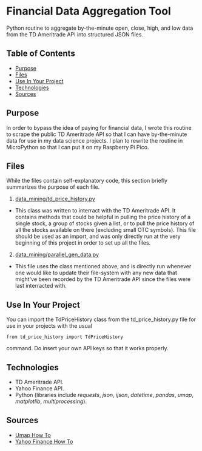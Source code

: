 # Financial Data Aggregation Tool
Python routine to aggregate by-the-minute open, close, high, and low data from the TD Ameritrade API into structured JSON files.

## Table of Contents
* [Purpose](https://github.com/mglush/data-aggregation/edit/main/README.md#purpose)
* [Files](https://github.com/mglush/data-aggregation/edit/main/README.md#files)
* [Use In Your Project](https://github.com/mglush/data-aggregation/edit/main/README.md#use-in-your-project)
* [Technologies](https://github.com/mglush/data-aggregation/edit/main/README.mdtechnologies)
* [Sources](https://github.com/mglush/data-aggregation/edit/main/README.md#sources)

## Purpose
In order to bypass the idea of paying for financial data, I wrote this routine to scrape the public TD Ameritrade API so that I can have by-the-minute data for use in my data science projects. I plan to rewrite the routine in MicroPython so that I can put it on my Raspberry Pi Pico.

## Files
While the files contain self-explanatory code, this section briefly summarizes the purpose of each file.
1. [data_mining/td_price_history.py](https://github.com/glush-n-charles/market-analysis/blob/main/data_mining/td_price_history.py)
* This class was written to interract with the TD Ameritrade API. It contains methods that could be helpful in pulling the price history of a single stock, a group of stocks given a list, or to pull the price history of all the stocks available on there (excluding small OTC symbols). This file should be used as an import, and was only directly run at the very beginning of this project in order to set up all the files.
2. [data_mining/parallel_gen_data.py](https://github.com/glush-n-charles/market-analysis/blob/main/data_mining/parallel_gen_data.py)
* This file uses the class mentioned above, and is directly run whenever one would like to update their file-system with any new data that might've been recorded by the TD Ameritrade API since the files were last interracted with.

## Use In Your Project
You can import the TdPriceHistory class from the td_price_history.py file for use in your projects with the usual
```
from td_price_history import TdPriceHistory
```
command. Do insert your own API keys so that it works properly.

## Technologies
* TD Ameritrade API.
* Yahoo Finance API.
* Python (libraries include *requests*, *json*, *ijson*, *datetime*, *pandas*, *umap*, *matplotlib*, *multiprocessing*).

## Sources
* [Umap How To](https://umap-learn.readthedocs.io/en/latest/index.html)
* [Yahoo Finance How To](https://levelup.gitconnected.com/how-to-get-all-stock-symbols-a73925c16a1b)
